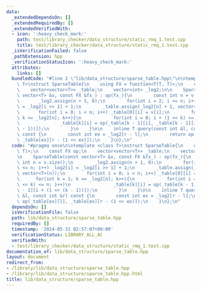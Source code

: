 ```yaml
---
data:
  _extendedDependsOn: []
  _extendedRequiredBy: []
  _extendedVerifiedWith:
  - icon: ':heavy_check_mark:'
    path: test/library_checker/data_structure/static_rmq_1.test.cpp
    title: test/library_checker/data_structure/static_rmq_1.test.cpp
  _isVerificationFailed: false
  _pathExtension: hpp
  _verificationStatusIcon: ':heavy_check_mark:'
  attributes:
    links: []
  bundledCode: "#line 2 \"lib/data_structure/sparse_table.hpp\"\n\ntemplate <class\
    \ T>\nstruct SparseTable{\n    using FX = function<T(T, T)>;\n    const FX op;\n\
    \    vector<vector<T>> _table;\n    vector<int> _log2;\n\n    SparseTable(const\
    \ vector<T> &v, const FX &fx_) : op(fx_){\n        const int n = v.size();\n \
    \       _log2.assign(n + 1, 0);\n        for(int i = 2; i <= n; i++) _log2[i]\
    \ = _log2[i >> 1] + 1;\n        _table.assign(_log2[n] + 1, vector<T>(n));\n \
    \       for(int i = 0; i < n; i++) _table[0][i] = v[i];\n        for(int k = 1;\
    \ k <= _log2[n]; k++){\n            for(int i = 0; i + (1 << k) <= n; i++)\n \
    \               _table[k][i] = op(_table[k - 1][i], _table[k - 1][i + (1 << (k\
    \ - 1))]);\n        }\n    }\n\n    inline T query(const int &l, const int &r)\
    \ const {\n        const int ex = _log2[r - l];\n        return op(_table[ex][l],\
    \ _table[ex][r - (1 << ex)]);\n    }\n};\n"
  code: "#pragma once\n\ntemplate <class T>\nstruct SparseTable{\n    using FX = function<T(T,\
    \ T)>;\n    const FX op;\n    vector<vector<T>> _table;\n    vector<int> _log2;\n\
    \n    SparseTable(const vector<T> &v, const FX &fx_) : op(fx_){\n        const\
    \ int n = v.size();\n        _log2.assign(n + 1, 0);\n        for(int i = 2; i\
    \ <= n; i++) _log2[i] = _log2[i >> 1] + 1;\n        _table.assign(_log2[n] + 1,\
    \ vector<T>(n));\n        for(int i = 0; i < n; i++) _table[0][i] = v[i];\n  \
    \      for(int k = 1; k <= _log2[n]; k++){\n            for(int i = 0; i + (1\
    \ << k) <= n; i++)\n                _table[k][i] = op(_table[k - 1][i], _table[k\
    \ - 1][i + (1 << (k - 1))]);\n        }\n    }\n\n    inline T query(const int\
    \ &l, const int &r) const {\n        const int ex = _log2[r - l];\n        return\
    \ op(_table[ex][l], _table[ex][r - (1 << ex)]);\n    }\n};\n"
  dependsOn: []
  isVerificationFile: false
  path: lib/data_structure/sparse_table.hpp
  requiredBy: []
  timestamp: '2024-05-31 02:57:07+09:00'
  verificationStatus: LIBRARY_ALL_AC
  verifiedWith:
  - test/library_checker/data_structure/static_rmq_1.test.cpp
documentation_of: lib/data_structure/sparse_table.hpp
layout: document
redirect_from:
- /library/lib/data_structure/sparse_table.hpp
- /library/lib/data_structure/sparse_table.hpp.html
title: lib/data_structure/sparse_table.hpp
---
```

